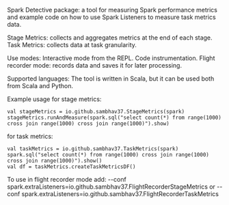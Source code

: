 Spark Detective package: a tool for measuring Spark performance metrics and example code on how
   to use Spark Listeners to measure task metrics data. 

  Stage Metrics: collects and aggregates metrics at the end of each stage.  
  Task Metrics: collects data at task granularity.

Use modes:
  Interactive mode from the REPL.
  Code instrumentation.
  Flight recorder mode: records data and saves it for later processing.

Supported languages:
  The tool is written in Scala, but it can be used both from Scala and Python.

Example usage for stage metrics:
  ```
  val stageMetrics = io.github.sambhav37.StageMetrics(spark)
  stageMetrics.runAndMeasure(spark.sql("select count(*) from range(1000) cross join range(1000) cross join range(1000)").show)
  ```  
  for task metrics:
  ```
  val taskMetrics = io.github.sambhav37.TaskMetrics(spark)
  spark.sql("select count(*) from range(1000) cross join range(1000) cross join range(1000)").show()
  val df = taskMetrics.createTaskMetricsDF()
  ```  
 To use in flight recorder mode add:
   --conf spark.extraListeners=io.github.sambhav37.FlightRecorderStageMetrics
   or
   --conf spark.extraListeners=io.github.sambhav37.FlightRecorderTaskMetrics

 
